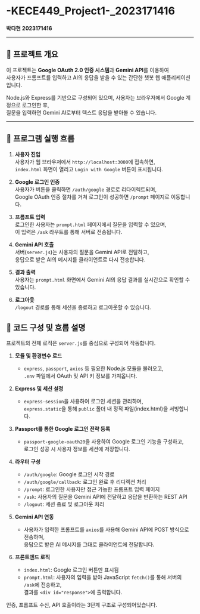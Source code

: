 # -KECE449_Project1-_2023171416

**박다현**
**2023171416** 

---

## 📌 프로젝트 개요

이 프로젝트는 **Google OAuth 2.0 인증 시스템**과 **Gemini API**를 이용하여  
사용자가 프롬프트를 입력하고 AI의 응답을 받을 수 있는 간단한 챗봇 웹 애플리케이션입니다.

Node.js와 Express를 기반으로 구성되어 있으며, 사용자는 브라우저에서 Google 계정으로 로그인한 후,  
질문을 입력하면 Gemini AI로부터 텍스트 응답을 받아볼 수 있습니다.

---

## 🔁 프로그램 실행 흐름

1. **사용자 진입**  
   사용자가 웹 브라우저에서 `http://localhost:3000`에 접속하면,  
   `index.html` 화면이 열리고 `Login with Google` 버튼이 표시됩니다.

2. **Google 로그인 인증**  
   사용자가 버튼을 클릭하면 `/auth/google` 경로로 리다이렉트되며,  
   Google OAuth 인증 절차를 거쳐 로그인이 성공하면 `/prompt` 페이지로 이동합니다.

3. **프롬프트 입력**  
   로그인한 사용자는 `prompt.html` 페이지에서 질문을 입력할 수 있으며,  
   이 입력은 `/ask` 라우트를 통해 서버로 전송됩니다.

4. **Gemini API 호출**  
   서버(`server.js`)는 사용자의 질문을 Gemini API로 전달하고,  
   응답으로 받은 AI의 메시지를 클라이언트로 다시 전송합니다.

5. **결과 출력**  
   사용자는 `prompt.html` 화면에서 Gemini AI의 응답 결과를 실시간으로 확인할 수 있습니다.

6. **로그아웃**  
   `/logout` 경로를 통해 세션을 종료하고 로그아웃할 수 있습니다.



## 🧠 코드 구성 및 흐름 설명

프로젝트의 전체 로직은 `server.js`를 중심으로 구성되어 작동합니다.

1. **모듈 및 환경변수 로드**
   - `express`, `passport`, `axios` 등 필요한 Node.js 모듈을 불러오고,  
     `.env` 파일에서 OAuth 및 API 키 정보를 가져옵니다.

2. **Express 및 세션 설정**
   - `express-session`을 사용하여 로그인 세션을 관리하며,  
     `express.static`을 통해 `public` 폴더 내 정적 파일(index.html)을 서빙합니다.

3. **Passport를 통한 Google 로그인 전략 등록**
   - `passport-google-oauth20`을 사용하여 Google 로그인 기능을 구성하고,  
     로그인 성공 시 사용자 정보를 세션에 저장합니다.

4. **라우터 구성**
   - `/auth/google`: Google 로그인 시작 경로  
   - `/auth/google/callback`: 로그인 완료 후 리디렉션 처리  
   - `/prompt`: 로그인한 사용자만 접근 가능한 프롬프트 입력 페이지  
   - `/ask`: 사용자의 질문을 Gemini API에 전달하고 응답을 반환하는 REST API  
   - `/logout`: 세션 종료 및 로그아웃 처리

5. **Gemini API 연동**
   - 사용자가 입력한 프롬프트를 `axios`를 사용해 Gemini API에 POST 방식으로 전송하며,  
     응답으로 받은 AI 메시지를 그대로 클라이언트에 전달합니다.

6. **프론트엔드 로직**
   - `index.html`: Google 로그인 버튼만 표시됨  
   - `prompt.html`: 사용자의 입력을 받아 JavaScript `fetch()`를 통해 서버의 `/ask`에 전송하고,  
     결과를 `<div id="response">`에 출력합니다.

인증, 프롬프트 수신, API 호출이라는 3단계 구조로 구성되어있습니다.

